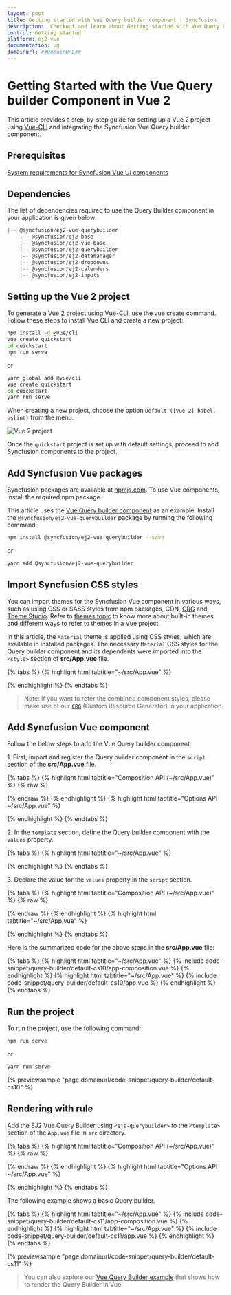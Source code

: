 ```yaml
---
layout: post
title: Getting started with Vue Query builder component | Syncfusion
description:  Checkout and learn about Getting started with Vue Query builder component of Syncfusion Essential JS 2 and more details.
control: Getting started 
platform: ej2-vue
documentation: ug
domainurl: ##DomainURL##
---
```


# Getting Started with the Vue Query builder Component in Vue 2

This article provides a step-by-step guide for setting up a Vue 2 project using [Vue-CLI](https://cli.vuejs.org/) and integrating the Syncfusion Vue Query builder component.

## Prerequisites

[System requirements for Syncfusion Vue UI components](https://ej2.syncfusion.com/vue/documentation/system-requirements)

## Dependencies

The list of dependencies required to use the Query Builder component in your application is given below:

```js
|-- @syncfusion/ej2-vue-querybuilder
    |-- @syncfusion/ej2-base
    |-- @syncfusion/ej2-vue-base
    |-- @syncfusion/ej2-querybuilder
    |-- @syncfusion/ej2-datamanager
    |-- @syncfusion/ej2-dropdowns
    |-- @syncfusion/ej2-calenders
    |-- @syncfusion/ej2-inputs
```

## Setting up the Vue 2 project

To generate a Vue 2 project using Vue-CLI, use the [vue create](https://cli.vuejs.org/#getting-started) command. Follow these steps to install Vue CLI and create a new project:

```bash
npm install -g @vue/cli
vue create quickstart
cd quickstart
npm run serve
```

or

```bash
yarn global add @vue/cli
vue create quickstart
cd quickstart
yarn run serve
```

When creating a new project, choose the option `Default ([Vue 2] babel, eslint)` from the menu.

![Vue 2 project](../appearance/images/vue2-terminal.png)

Once the `quickstart` project is set up with default settings, proceed to add Syncfusion components to the project.

## Add Syncfusion Vue packages

Syncfusion packages are available at [npmjs.com](https://www.npmjs.com/search?q=ej2-vue). To use Vue components, install the required npm package.

This article uses the [Vue Query builder component](https://www.syncfusion.com/vue-components/vue-query-builder) as an example. Install the `@syncfusion/ej2-vue-querybuilder` package by running the following command:

```bash
npm install @syncfusion/ej2-vue-querybuilder --save
```
or

```bash
yarn add @syncfusion/ej2-vue-querybuilder
```

## Import Syncfusion CSS styles

You can import themes for the Syncfusion Vue component in various ways, such as using CSS or SASS styles from npm packages, CDN, [CRG](https://crg.syncfusion.com/) and [Theme Studio](https://ej2.syncfusion.com/vue/documentation/appearance/theme-studio). Refer to [themes topic](https://ej2.syncfusion.com/vue/documentation/appearance/theme) to know more about built-in themes and different ways to refer to themes in a Vue project.

In this article, the `Material` theme is applied using CSS styles, which are available in installed packages. The necessary `Material` CSS styles for the Query builder component and its dependents were imported into the `<style>` section of **src/App.vue** file.

{% tabs %}
{% highlight html tabtitle="~/src/App.vue" %}

<style>
@import "../node_modules/@syncfusion/ej2-base/styles/material.css";
@import "../node_modules/@syncfusion/ej2-buttons/styles/material.css";
@import "../node_modules/@syncfusion/ej2-splitbuttons/styles/material.css";
@import "../node_modules/@syncfusion/ej2-dropdowns/styles/material.css";
@import "../node_modules/@syncfusion/ej2-inputs/styles/material.css";
@import "../node_modules/@syncfusion/ej2-lists/styles/material.css";
@import "../node_modules/@syncfusion/ej2-popups/styles/material.css";
@import "../node_modules/@syncfusion/ej2-calendars/styles/material.css";
@import "../node_modules/@syncfusion/ej2-vue-querybuilder/styles/material.css";
</style>

{% endhighlight %}
{% endtabs %}

>Note: If you want to refer the combined component styles, please make use of our [`CRG`](https://crg.syncfusion.com/) (Custom Resource Generator) in your application.

## Add Syncfusion Vue component

Follow the below steps to add the Vue Query builder component:

1\. First, import and register the Query builder component in the `script` section of the **src/App.vue** file.

{% tabs %}
{% highlight html tabtitle="Composition API (~/src/App.vue)" %}
{% raw %}
<script setup>
import { QueryBuilderComponent, ColumnDirective, ColumnsDirective } from "@syncfusion/ej2-vue-querybuilder";

export default {
    components: {
        'ejs-querybuilder': QueryBuilderComponent,
        'e-column': ColumnDirective,
        'e-columns': ColumnsDirective
    }
}
</script>
{% endraw %}
{% endhighlight %}
{% highlight html tabtitle="Options API ~/src/App.vue" %}

<script>
import { QueryBuilderComponent, ColumnDirective, ColumnsDirective } from "@syncfusion/ej2-vue-querybuilder";

export default {
name: "App",
components: {
"ejs-querybuilder':":Querybuilder':Component

},

    components: {
        'ejs-querybuilder': QueryBuilderComponent,
        'e-column': ColumnDirective,
        'e-columns': ColumnsDirective
    }
}
</script>

{% endhighlight %}
{% endtabs %}

2\. In the `template` section, define the Query builder component with the `values` property.

{% tabs %}
{% highlight html tabtitle="~/src/App.vue" %}

<template>
    <div class="control-section">
        <div class="col-lg-12 querybuilder-control">
            <ejs-querybuilder width="70%">
                <e-columns>
                    <e-column field='EmployeeID' label='Employee ID' type='number' />
                    <e-column field='FirstName' label='First Name' type='string' />
                    <e-column field='TitleOfCourtesy' label='Title Of Courtesy' type='boolean' :values="values" />
                    <e-column field='Title' label='Title' type='string' />
                    <e-column field='HireDate' label='Hire Date' type='date' format='dd/MM/yyyy' />
                    <e-column field='Country' label='Country' type='string' />
                    <e-column field='City' label='City' type='string' />
                </e-columns>
            </ejs-querybuilder>
        </div>
    </div>
</template>

{% endhighlight %}
{% endtabs %}

3\. Declare the value for the `values` property in the `script` section. 

{% tabs %}
{% highlight html tabtitle="Composition API (~/src/App.vue)" %}
{% raw %}
<script setup>
data: function() {
    return {
        values: ['Mr.', 'Mrs.']
    };
}
</script>
{% endraw %}
{% endhighlight %}
{% highlight html tabtitle="~/src/App.vue" %}

<script>
data: function() {
    return {
        values: ['Mr.', 'Mrs.']
    };
}
</script>

{% endhighlight %}
{% endtabs %}


Here is the summarized code for the above steps in the **src/App.vue** file:

{% tabs %}
{% highlight html tabtitle="~/src/App.vue" %}
{% include code-snippet/query-builder/default-cs10/app-composition.vue %}
{% endhighlight %}
{% highlight html tabtitle="~/src/App.vue" %}
{% include code-snippet/query-builder/default-cs10/app.vue %}
{% endhighlight %}
{% endtabs %}

## Run the project

To run the project, use the following command:

```bash
npm run serve
```

or

```bash
yarn run serve
```
        
{% previewsample "page.domainurl/code-snippet/query-builder/default-cs10" %}

## Rendering with rule

Add the EJ2 Vue Query Builder using `<ejs-querybuilder>` to the `<template>` section of the `App.vue` file in `src` directory.

{% tabs %}
{% highlight html tabtitle="Composition API (~/src/App.vue)" %}
{% raw %}
<template>
    <div class="control-section">
        <div class="col-lg-12 querybuilder-control">
            <ejs-querybuilder :dataSource="dataSource" :rule="importRules" width="70%">
                <e-columns>
                    <e-column field='EmployeeID' label='Employee ID' type='number' />
                    <e-column field='FirstName' label='First Name' type='string' />
                    <e-column field='TitleOfCourtesy' label='Title Of Courtesy' type='boolean' :values="values" />
                    <e-column field='Title' label='Title' type='string' />
                    <e-column field='HireDate' label='Hire Date' type='date' format='dd/MM/yyyy' />
                    <e-column field='Country' label='Country' type='string' />
                    <e-column field='City' label='City' type='string' />
                </e-columns>
            </ejs-querybuilder>
        </div>
    </div>
</template>

<style>
    .e-query-builder {
        margin: 0 auto;
    }
</style>

<script setup>
import { QueryBuilderComponent, ColumnDirective, ColumnsDirective } from "@syncfusion/ej2-vue-querybuilder";

export default {
  components: {
    'ejs-querybuilder': QueryBuilderComponent,
    'e-column': ColumnDirective,
    'e-columns': ColumnsDirective
  },
  data: function() {
    return {
      dataSource: employeeData,
      values: ['Mr.', 'Mrs.'],
      importRules: {
        'condition': 'and',
        'rules': [{
                'label': 'Employee ID',
                'field': 'EmployeeID',
                'type': 'number',
                'operator': 'equal',
                'value': 1
            },
            {
                'label': 'Title',
                'field': 'Title',
                'type': 'string',
                'operator': 'equal',
                'value': 'Sales Manager'
            }]
        }
    };
  }
}
var employeeData = [{
      'EmployeeID': 1,
      'FirstName': 'Nancy',
      'Title': 'Sales Representative',
      'TitleOfCourtesy': 'Ms.',
      'HireDate': '22/07/2001',
      'City': 'Seattle',
      'Country': 'USA'
    },
    {
      'EmployeeID': 2,
      'FirstName': 'Andrew',
      'Title': 'Vice President',
      'TitleOfCourtesy': 'Dr.',
      'HireDate': '21/04/2003',
      'City': 'Tacoma',
      'Country': 'USA'
    },
    {
      'EmployeeID': 3,
      'FirstName': 'Janet',
      'Title': 'Sales Representative',
      'TitleOfCourtesy': 'Ms.',
      'HireDate': '22/07/2001',
      'City': 'Kirkland',
      'Country': 'USA'
    }];
</script>
{% endraw %}
{% endhighlight %}
{% highlight html tabtitle="Options API ~/src/App.vue" %}

<template>
    <div class="control-section">
        <div class="col-lg-12 querybuilder-control">
            <ejs-querybuilder :dataSource="dataSource" :rule="importRules" width="70%">
                <e-columns>
                    <e-column field='EmployeeID' label='Employee ID' type='number' />
                    <e-column field='FirstName' label='First Name' type='string' />
                    <e-column field='TitleOfCourtesy' label='Title Of Courtesy' type='boolean' :values="values" />
                    <e-column field='Title' label='Title' type='string' />
                    <e-column field='HireDate' label='Hire Date' type='date' format='dd/MM/yyyy' />
                    <e-column field='Country' label='Country' type='string' />
                    <e-column field='City' label='City' type='string' />
                </e-columns>
            </ejs-querybuilder>
        </div>
    </div>
</template>

<style>
    .e-query-builder {
        margin: 0 auto;
    }
</style>

<script>
import { QueryBuilderComponent, ColumnDirective, ColumnsDirective } from "@syncfusion/ej2-vue-querybuilder";

export default {
name: "App",
components: {
"ejs-querybuilder":QuerybuilderComponent,
"e-columns":ColumnsDirective,
"e-column":ColumnDirective,
"ejs-querybuilder':":Querybuilder':Component

},

  components: {
    'ejs-querybuilder': QueryBuilderComponent,
    'e-column': ColumnDirective,
    'e-columns': ColumnsDirective
  },
  data: function() {
    return {
      dataSource: employeeData,
      values: ['Mr.', 'Mrs.'],
      importRules: {
        'condition': 'and',
        'rules': [{
                'label': 'Employee ID',
                'field': 'EmployeeID',
                'type': 'number',
                'operator': 'equal',
                'value': 1
            },
            {
                'label': 'Title',
                'field': 'Title',
                'type': 'string',
                'operator': 'equal',
                'value': 'Sales Manager'
            }]
        }
    };
  }
}
var employeeData = [{
      'EmployeeID': 1,
      'FirstName': 'Nancy',
      'Title': 'Sales Representative',
      'TitleOfCourtesy': 'Ms.',
      'HireDate': '22/07/2001',
      'City': 'Seattle',
      'Country': 'USA'
    },
    {
      'EmployeeID': 2,
      'FirstName': 'Andrew',
      'Title': 'Vice President',
      'TitleOfCourtesy': 'Dr.',
      'HireDate': '21/04/2003',
      'City': 'Tacoma',
      'Country': 'USA'
    },
    {
      'EmployeeID': 3,
      'FirstName': 'Janet',
      'Title': 'Sales Representative',
      'TitleOfCourtesy': 'Ms.',
      'HireDate': '22/07/2001',
      'City': 'Kirkland',
      'Country': 'USA'
    }];
</script>

{% endhighlight %}
{% endtabs %}

The following example shows a basic Query builder.

{% tabs %}
{% highlight html tabtitle="~/src/App.vue" %}
{% include code-snippet/query-builder/default-cs11/app-composition.vue %}
{% endhighlight %}
{% highlight html tabtitle="~/src/App.vue" %}
{% include code-snippet/query-builder/default-cs11/app.vue %}
{% endhighlight %}
{% endtabs %}
        
{% previewsample "page.domainurl/code-snippet/query-builder/default-cs11" %}

> You can also explore our [Vue Query Builder example](https://ej2.syncfusion.com/vue/demos/#/material/query-builder/getting-started) that shows how to render the Query Builder in Vue.